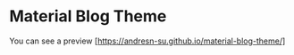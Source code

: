 # Material Blog Theme
You can see a preview <here>[https://andresn-su.github.io/material-blog-theme/]
